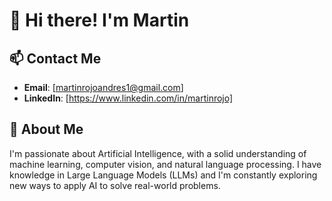 

# 👋 Hi there! I'm Martin

## 📫 Contact Me
- **Email**: [martinrojoandres1@gmail.com]
- **LinkedIn**: [https://www.linkedin.com/in/martinrojo]

## 🌟 About Me
I'm passionate about Artificial Intelligence, with a solid understanding of machine learning, computer vision, and natural language processing. I have knowledge in Large Language Models (LLMs) and I'm constantly exploring new ways to apply AI to solve real-world problems.

